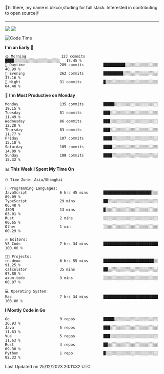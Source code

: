 👋hi there, my name is blkcor,studing for full stack.
Interested in contributing to open source✌️

<hr/>

![](https://github-readme-stats.vercel.app/api?username=blkcor)
<a href="https://github.com/blkcor/github-readme-stats">
    <img align="left" src="https://github-readme-stats.vercel.app/api/top-langs/?username=blkcor&hide=jupyter%20notebook,shaderlab,tex,c%23&langs_count=9" />
</a>


<!--START_SECTION:waka-->
![Code Time](http://img.shields.io/badge/Code%20Time-816%20hrs%206%20mins-blue)

**I'm an Early 🐤** 

```text
🌞 Morning                123 commits         ████░░░░░░░░░░░░░░░░░░░░░   17.45 % 
🌆 Daytime                289 commits         ██████████░░░░░░░░░░░░░░░   40.99 % 
🌃 Evening                262 commits         █████████░░░░░░░░░░░░░░░░   37.16 % 
🌙 Night                  31 commits          █░░░░░░░░░░░░░░░░░░░░░░░░   04.40 % 
```
📅 **I'm Most Productive on Monday** 

```text
Monday                   135 commits         █████░░░░░░░░░░░░░░░░░░░░   19.15 % 
Tuesday                  81 commits          ███░░░░░░░░░░░░░░░░░░░░░░   11.49 % 
Wednesday                86 commits          ███░░░░░░░░░░░░░░░░░░░░░░   12.20 % 
Thursday                 83 commits          ███░░░░░░░░░░░░░░░░░░░░░░   11.77 % 
Friday                   107 commits         ████░░░░░░░░░░░░░░░░░░░░░   15.18 % 
Saturday                 105 commits         ████░░░░░░░░░░░░░░░░░░░░░   14.89 % 
Sunday                   108 commits         ████░░░░░░░░░░░░░░░░░░░░░   15.32 % 
```


📊 **This Week I Spent My Time On** 

```text
🕑︎ Time Zone: Asia/Shanghai

💬 Programming Languages: 
JavaScript               6 hrs 45 mins       ██████████████████████░░░   89.09 % 
TypeScript               29 mins             ██░░░░░░░░░░░░░░░░░░░░░░░   06.48 % 
JSON                     13 mins             █░░░░░░░░░░░░░░░░░░░░░░░░   03.01 % 
Rust                     2 mins              ░░░░░░░░░░░░░░░░░░░░░░░░░   00.65 % 
Other                    1 min               ░░░░░░░░░░░░░░░░░░░░░░░░░   00.29 % 

🔥 Editors: 
VS Code                  7 hrs 34 mins       █████████████████████████   100.00 % 

🐱‍💻 Projects: 
rn-demo                  6 hrs 55 mins       ███████████████████████░░   91.25 % 
calculator               35 mins             ██░░░░░░░░░░░░░░░░░░░░░░░   07.88 % 
axum-todo                3 mins              ░░░░░░░░░░░░░░░░░░░░░░░░░   00.87 % 

💻 Operating System: 
Mac                      7 hrs 34 mins       █████████████████████████   100.00 % 
```

**I Mostly Code in Go** 

```text
Go                       9 repos             █████░░░░░░░░░░░░░░░░░░░░   20.93 % 
Java                     5 repos             ███░░░░░░░░░░░░░░░░░░░░░░   11.63 % 
Vue                      5 repos             ███░░░░░░░░░░░░░░░░░░░░░░   11.63 % 
Rust                     4 repos             ██░░░░░░░░░░░░░░░░░░░░░░░   09.30 % 
Python                   1 repo              █░░░░░░░░░░░░░░░░░░░░░░░░   02.33 % 
```




 Last Updated on 25/12/2023 20:11:32 UTC
<!--END_SECTION:waka-->


